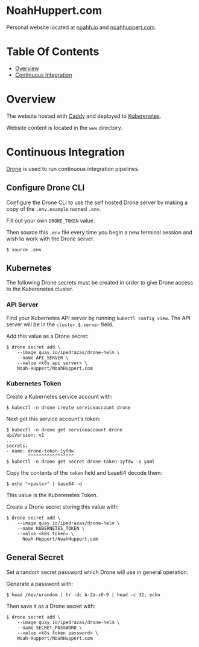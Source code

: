 # NoahHuppert.com
Personal website located at [noahh.io](http://noahh.io) and 
[noahhuppert.com](http://noahhuppert.com).  

# Table Of Contents
- [Overview](#overview)
- [Continuous Integration](#continuous-integration)

# Overview
The website hosted with [Caddy](https://caddyserver.com/) and deployed to 
[Kuberenetes](https://kubernetes.io/).  

Website content is located in the `www` directory.  

# Continuous Integration
[Drone](http://drone.io/) is used to run continuous integration pipelines.  

## Configure Drone CLI
Configure the Drone CLI to use the self hosted Drone server by making a copy of 
the `.env.example` named `.env`.  

Fill out your own `DRONE_TOKEN` value.  

Then source this `.env` file every time you begin a new terminal session and 
wish to work with the Drone server.  

```
$ source .env
```

## Kubernetes
The following Drone secrets must be created in order to give Drone access to 
the Kuberenetes cluster.  

### API Server
Find your Kubernetes API server by running `kubectl config view`. The API server 
will be in the `cluster.$.server` field.  

Add this value as a Drone secret:  
```
$ drone secret add \
	--image quay.io/ipedrazas/drone-helm \
	--name API_SERVER \
	--value <k8s api server> \
	Noah-Huppert/NoahHuppert.com 
```

### Kubernetes Token
Create a Kubernetes service account with:  

```
$ kubectl -n drone create serviceaccount drone
```

Next get this service account's token:

```
$ kubectl -n drone get serviceaccount drone
apiVersion: v1 
...
secrets:
- name: drone-token-1yfdw
        ^^^^^^^^^^^^^^^^^  
$ kubectl -n drone get secret drone-token-1yfdw -o yaml
```

Copy the contents of the `token` field and base64 decode them:  

```
$ echo "<paste>" | base64 -d
```

This value is the Kuberenetes Token.  

Create a Drone secret storing this value with:

```
$ drone secret add \
	--image quay.io/ipedrazas/drone-helm \
	--name KUBERNETES_TOKEN \
	--value <k8s token> \
	  Noah-Huppert/NoahHuppert.com 
```

## General Secret
Set a random secret password which Drone will use in general operation.  

Generate a password with:  

```
$ head /dev/urandom | tr -dc A-Za-z0-9 | head -c 32; echo
```

Then save it as a Drone secret with:  

```
$ drone secret add \
	--image quay.io/ipedrazas/drone-helm \
	--name SECRET_PASSWORD \
	--value <k8s token password> \
	Noah-Huppert/NoahHuppert.com
```
